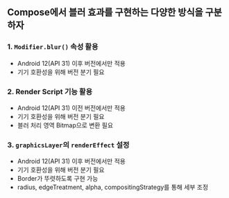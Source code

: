 ## Compose에서 블러 효과를 구현하는 다양한 방식을 구분하자
### 1. `Modifier.blur()` 속성 활용
- Android 12(API 31) 이후 버전에서만 적용
- 기기 호환성을 위해 버전 분기 필요
### 2. Render Script 기능 활용
- Android 12(API 31) 이전 버전에서만 적용
- 기기 호환성을 위해 버전 분기 필요
- 블러 처리 영역 Bitmap으로 변환 필요
### 3. `graphicsLayer`의 `renderEffect` 설정
- Android 12(API 31) 이후 버전에서만 적용
- 기기 호환성을 위해 버전 분기 필요
- Border가 뚜렷하도록 구현 가능
- radius, edgeTreatment, alpha, compositingStrategy를 통해 세부 조정
